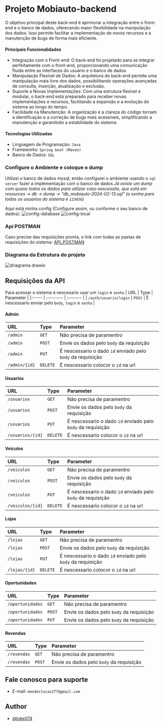 
# Projeto Mobiauto-backend

O objetivo principal deste back-end é aprimorar a integração entre o front-end e o banco de dados, oferecendo maior flexibilidade na manipulação dos dados. Isso permite facilitar a implementação de novos recursos e a manutenção de bugs de forma mais eficiente.

#### Principais Funcionalidades

- Integração com o Front-end: O back-end foi projetado para se integrar perfeitamente com o front-end, proporcionando uma comunicação fluida entre as interfaces do usuário e o banco de dados
- Manipulação Flexível de Dados: A arquitetura do back-end permite uma manipulação mais livre dos dados, possibilitando operações avançadas de consulta, inserção, atualização e exclusão.
- Suporte a Novas Implementações: Com uma estrutura flexível e modular, o back-end está preparado para receber novas implementações e recursos, facilitando a expansão e a evolução do sistema ao longo do tempo.
- Facilidade na Manutenção: A organização e a clareza do código tornam a identificação e a correção de bugs mais acessíveis, simplificando a manutenção e garantindo a estabilidade do sistema.

#### Tecnologias Utilizadas

- Linguagem de Programação: `Java`
- Frameworks: `Spring boot (Maven)`
- Banco de Dados: `SQL`

### Configure o Ambiente e coloque o dump
Utilizei o banco de dados mysql, então configurei o ambiente usando o `sql server` fazer a implementação com o banco de dados
_Já existe um dump com quase todos os dados para utilizar caso nescessite, que está em resources -> db -> dump -> "db_mobiauto-2024-02-13.sql" (a senha para todos os usuarios do sistema é `123456`)_

Aqui está minha config (Configure assim, ou conforme o seu banco de dados):
![config-database](https://github.com/Luke074/mobiauto-backend-interview/assets/68557804/a0d8f80b-c417-440e-97de-12747fb2e343)
![config-local](https://github.com/Luke074/mobiauto-backend-interview/assets/68557804/568d9c47-6267-44b3-8d13-23a142268488)

### Api POSTMAN
Caso precise das requisições pronta, o link com todas as pastas de requisições do sistema:
[API_POSTMAN](https://www.postman.com/aviation-astronomer-43438735/workspace/lucas-mendes-workspace/collection/13543752-860cf3cb-7d30-4174-8421-eda6b9bb01e3)

### Diagrama da Estrutura do projeto
![driagrama drawio](https://github.com/Luke074/mobiauto-backend-interview/assets/68557804/826a44d2-243b-479e-8199-fcb0c731b65e)

## Requisições da API
Para acessar o sistema é nescesario usar um `login` e `senha`
| URL | Type  | Parameter |
|:----- | :-------- | :------- |
| `/auth/usuario/login` | `POSt` | É nescessario enviar pelo `body`, `login` e `senha` | 

#### Admin
| URL | Type  | Parameter |
|:----- | :-------- | :------- |
| `/admin` | `GET` | Não precisa de paramentro| 
| `/admin` | `POST` | Envie os dados pelo `body` da requisição| 
| `/admin` | `PUT` | É nescessario o dado `id` enviado pelo `body` da requisição| 
| `/admin/{id}` | `DELETE` | É nescessario colocor o `id` na url| 

#### Usuarios
| URL | Type  | Parameter |
|:----- | :-------- | :------- |
| `/usuarios` | `GET` | Não precisa de paramentro| 
| `/usuarios` | `POST` | Envie os dados pelo `body` da requisição| 
| `/usuarios` | `PUT` | É nescessario o dado `id` enviado pelo `body` da requisição| 
| `/usuarios/{id}` | `DELETE` | É nescessario colocor o `id` na url| 

#### Veiculos
| URL | Type  | Parameter |
|:----- | :-------- | :------- |
| `/veiculos` | `GET` | Não precisa de paramentro| 
| `/veiculos` | `POST` | Envie os dados pelo `body` da requisição| 
| `/veiculos` | `PUT` | É nescessario o dado `id` enviado pelo `body` da requisição| 
| `/veiculos/{id}` | `DELETE` | É nescessario colocor o `id` na url| 

#### Lojas
| URL | Type  | Parameter |
|:----- | :-------- | :------- |
| `/lojas` | `GET` | Não precisa de paramentro| 
| `/lojas` | `POST` | Envie os dados pelo `body` da requisição| 
| `/lojas` | `PUT` | É nescessario o dado `id` enviado pelo `body` da requisição| 
| `/lojas/{id}` | `DELETE` | É nescessario colocor o `id` na url| 

#### Oportunidades
| URL | Type  | Parameter |
|:----- | :-------- | :------- |
| `/oportunidades` | `GET` | Não precisa de paramentro| 
| `/oportunidades` | `POST` | Envie os dados pelo `body` da requisição|
| `/oportunidades` | `PUT` | Envie os dados pelo `body` da requisição|

#### Revendas
| URL | Type  | Parameter |
|:----- | :-------- | :------- |
| `/revendas` | `GET` | Não precisa de paramentro| 
| `/revendas` | `POST` | Envie os dados pelo `body` da requisição|

## Fale conosco para suporte

- E-mail: `mendeslucas277@gmail.com`

## Author
- [@luke074](https://github.com/Luke074/)
